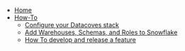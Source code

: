 - [Home](/)
- [How-To](guide.md)
  - [Configure your Datacoves stack](how-tos/how-to-configure-datacoves/index)
  - [Add Warehouses, Schemas, and Roles to Snowflake](how-tos/how-to-add-warehouses-schemas-roles/index)
  - [How To develop and release a feature](how-tos/how-to-create-and-release-a-feature/index)


<!--
    "How-To": [
      "how-tos/how-to-configure-datacoves/index",
      "how-tos/how-to-add-warehouses-schemas-roles/index",
      "how-tos/how-to-create-and-release-a-feature/index",
    ],
    "Explanation": [
      // "explanation/index",
      {
        "Best Practices": [
          {
            "Datacoves": [
              "explanation/best-practices/datacoves/folder-structure",
            ]
          },
          {
            "dbt": [
              "explanation/best-practices/dbt/index",
              "explanation/best-practices/dbt/dbt-guidelines",
              "explanation/best-practices/dbt/object-naming",
              "explanation/best-practices/dbt/inlets-bays-coves",
            ]
          },
          {
            "Git": [
              "explanation/best-practices/git/index",
            ]
          },
          {
            "Snowflake": [
              "explanation/best-practices/security/index",
              "explanation/best-practices/security/time-travel",
            ]
          },
        ]
      }
    ],
    "Tutorials": [
      "tutorials/index",
    ],
    "Reference": [
      "reference/index",
    ],
     -->